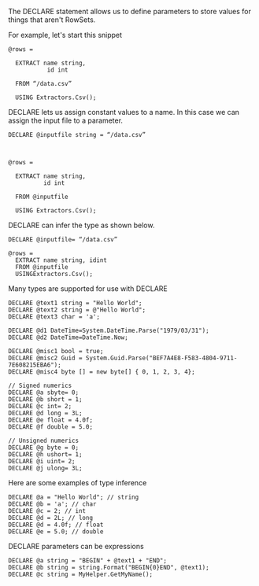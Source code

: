 The DECLARE statement allows us to define parameters to store values for things that aren't RowSets.

For example, let's start this snippet

```
@rows = 

  EXTRACT name string, 
           id int

  FROM “/data.csv”

  USING Extractors.Csv();
```

DECLARE lets us assign constant values to a name. In this case we can assign the input file to a parameter.

```
DECLARE @inputfile string = “/data.csv”



@rows = 

  EXTRACT name string, 
          id int

  FROM @inputfile

  USING Extractors.Csv();
```

DECLARE can infer the type as shown below.

```
DECLARE @inputfile= “/data.csv”

@rows =
  EXTRACT name string, idint
  FROM @inputfile
  USINGExtractors.Csv();
```

Many types are supported for use with DECLARE

```
DECLARE @text1 string = "Hello World";
DECLARE @text2 string = @"Hello World";
DECLARE @text3 char = 'a';

DECLARE @d1 DateTime=System.DateTime.Parse("1979/03/31");
DECLARE @d2 DateTime=DateTime.Now;

DECLARE @misc1 bool = true;
DECLARE @misc2 Guid = System.Guid.Parse("BEF7A4E8-F583-4804-9711-7E608215EBA6");
DECLARE @misc4 byte [] = new byte[] { 0, 1, 2, 3, 4};

// Signed numerics
DECLARE @a sbyte= 0;
DECLARE @b short = 1;
DECLARE @c int= 2;
DECLARE @d long = 3L;
DECLARE @e float = 4.0f;
DECLARE @f double = 5.0;

// Unsigned numerics
DECLARE @g byte = 0;
DECLARE @h ushort= 1;
DECLARE @i uint= 2;
DECLARE @j ulong= 3L;
```

Here are some examples of type inference

```
DECLARE @a = "Hello World"; // string
DECLARE @b = 'a'; // char
DECLARE @c = 2; // int
DECLARE @d = 2L; // long
DECLARE @d = 4.0f; // float
DECLARE @e = 5.0; // double
```

DECLARE parameters can be expressions

```
DECLARE @a string = "BEGIN" + @text1 + "END";
DECLARE @b string = string.Format("BEGIN{0}END", @text1);
DECLARE @c string = MyHelper.GetMyName();
```




